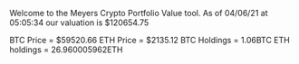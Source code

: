 Welcome to the Meyers Crypto Portfolio Value tool. 
As of 04/06/21 at 05:05:34 our valuation is $120654.75 

BTC Price = $59520.66
 ETH Price = $2135.12
BTC Holdings = 1.06BTC
 ETH holdings = 26.960005962ETH 
